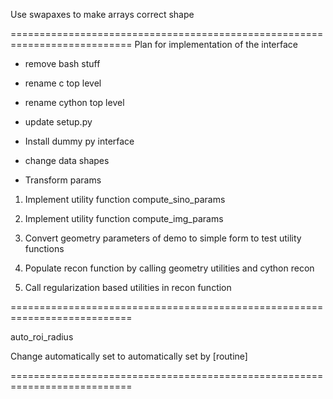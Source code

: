 
Use swapaxes to make arrays correct shape

===========================================================================
Plan for implementation of the interface

- remove bash stuff
- rename c top level
- rename cython top level
- update setup.py
- Install dummy py interface
- change data shapes

- Transform params



1) Implement utility function compute_sino_params

2) Implement utility function compute_img_params

3) Convert geometry parameters of demo to simple form to test utility functions

4) Populate recon function by calling geometry utilities and cython recon

5) Call regularization based utilities in recon function

===========================================================================


auto_roi_radius

Change automatically set to automatically set by [routine]


===========================================================================


